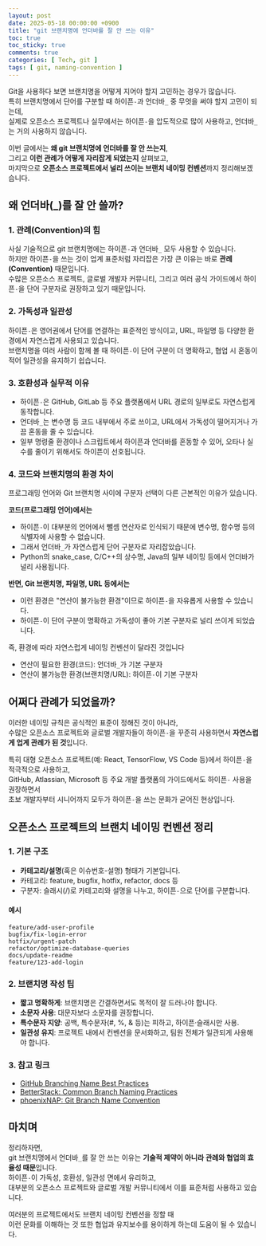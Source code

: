 ```yaml
---
layout: post
date: 2025-05-18 00:00:00 +0900
title: "git 브랜치명에 언더바를 잘 안 쓰는 이유"
toc: true
toc_sticky: true
comments: true
categories: [ Tech, git ]
tags: [ git, naming-convention ]
---
```


Git을 사용하다 보면 브랜치명을 어떻게 지어야 할지 고민하는 경우가 많습니다. <br>
특히 브랜치명에서 단어를 구분할 때 하이픈`-`과 언더바`_` 중 무엇을 써야 할지 고민이 되는데, <br>
실제로 오픈소스 프로젝트나 실무에서는 하이픈`-`을 압도적으로 많이 사용하고, 언더바`_`는 거의 사용하지 않습니다.

이번 글에서는 **왜 git 브랜치명에 언더바를 잘 안 쓰는지**, <br>
그리고 **이런 관례가 어떻게 자리잡게 되었는지** 살펴보고, <br>
마지막으로 **오픈소스 프로젝트에서 널리 쓰이는 브랜치 네이밍 컨벤션**까지 정리해보겠습니다.

## 왜 언더바(_)를 잘 안 쓸까?

### 1. 관례(Convention)의 힘

사실 기술적으로 git 브랜치명에는 하이픈`-`과 언더바`_` 모두 사용할 수 있습니다. <br>
하지만 하이픈`-`을 쓰는 것이 업계 표준처럼 자리잡은 가장 큰 이유는 바로 **관례(Convention)** 때문입니다.<br>
수많은 오픈소스 프로젝트, 글로벌 개발자 커뮤니티, 그리고 여러 공식 가이드에서 하이픈`-`을 단어 구분자로 권장하고 있기 때문입니다.

### 2. 가독성과 일관성

하이픈`-`은 영어권에서 단어를 연결하는 표준적인 방식이고, URL, 파일명 등 다양한 환경에서 자연스럽게 사용되고 있습니다.<br>
브랜치명을 여러 사람이 함께 볼 때 하이픈`-`이 단어 구분이 더 명확하고, 협업 시 혼동이 적어 일관성을 유지하기 쉽습니다.

### 3. 호환성과 실무적 이유

- 하이픈`-`은 GitHub, GitLab 등 주요 플랫폼에서 URL 경로의 일부로도 자연스럽게 동작합니다. <br>
- 언더바`_`는 변수명 등 코드 내부에서 주로 쓰이고, URL에서 가독성이 떨어지거나 가끔 혼동을 줄 수 있습니다. <br>
- 일부 명령줄 환경이나 스크립트에서 하이픈과 언더바를 혼동할 수 있어, 오타나 실수를 줄이기 위해서도 하이픈이 선호됩니다.

### 4. 코드와 브랜치명의 환경 차이

프로그래밍 언어와 Git 브랜치명 사이에 구분자 선택이 다른 근본적인 이유가 있습니다.

**코드(프로그래밍 언어)에서는**
- 하이픈`-`이 대부분의 언어에서 뺄셈 연산자로 인식되기 때문에 변수명, 함수명 등의 식별자에 사용할 수 없습니다.
- 그래서 언더바`_`가 자연스럽게 단어 구분자로 자리잡았습니다.
- Python의 snake_case, C/C++의 상수명, Java의 일부 네이밍 등에서 언더바가 널리 사용됩니다.

**반면, Git 브랜치명, 파일명, URL 등에서는**
- 이런 환경은 "연산이 불가능한 환경"이므로 하이픈`-`을 자유롭게 사용할 수 있습니다.
- 하이픈`-`이 단어 구분이 명확하고 가독성이 좋아 기본 구분자로 널리 쓰이게 되었습니다.

즉, 환경에 따라 자연스럽게 네이밍 컨벤션이 달라진 것입니다
- 연산이 필요한 환경(코드): 언더바`_`가 기본 구분자
- 연산이 불가능한 환경(브랜치명/URL): 하이픈`-`이 기본 구분자

## 어쩌다 관례가 되었을까?

이러한 네이밍 규칙은 공식적인 표준이 정해진 것이 아니라,<br>
수많은 오픈소스 프로젝트와 글로벌 개발자들이 하이픈`-`을 꾸준히 사용하면서 **자연스럽게 업계 관례가 된 것**입니다.

특히 대형 오픈소스 프로젝트(예: React, TensorFlow, VS Code 등)에서 하이픈`-`을 적극적으로 사용하고,<br>
GitHub, Atlassian, Microsoft 등 주요 개발 플랫폼의 가이드에서도 하이픈`-` 사용을 권장하면서<br>
초보 개발자부터 시니어까지 모두가 하이픈`-`을 쓰는 문화가 굳어진 현상입니다.

## 오픈소스 프로젝트의 브랜치 네이밍 컨벤션 정리

### 1. 기본 구조

- **카테고리/설명**(혹은 이슈번호-설명) 형태가 기본입니다.
- 카테고리: feature, bugfix, hotfix, refactor, docs 등
- 구분자: 슬래시(/)로 카테고리와 설명을 나누고, 하이픈`-`으로 단어를 구분합니다.

#### 예시

```
feature/add-user-profile
bugfix/fix-login-error
hotfix/urgent-patch
refactor/optimize-database-queries
docs/update-readme
feature/123-add-login
```

### 2. 브랜치명 작성 팁

- **짧고 명확하게**: 브랜치명은 간결하면서도 목적이 잘 드러나야 합니다.
- **소문자 사용**: 대문자보다 소문자를 권장합니다.
- **특수문자 지양**: 공백, 특수문자(#, %, & 등)는 피하고, 하이픈·슬래시만 사용.
- **일관성 유지**: 프로젝트 내에서 컨벤션을 문서화하고, 팀원 전체가 일관되게 사용해야 합니다.

### 3. 참고 링크

- [GitHub Branching Name Best Practices](https://github.com)
- [BetterStack: Common Branch Naming Practices](https://betterstack.com/community/guides/scm/git-branch-naming-convention/)
- [phoenixNAP: Git Branch Name Convention](https://phoenixnap.com/kb/git-branch-naming-convention)

## 마치며

정리하자면,<br>
git 브랜치명에서 언더바`_`를 잘 안 쓰는 이유는 **기술적 제약이 아니라 관례와 협업의 효율성 때문**입니다.<br>
하이픈`-`이 가독성, 호환성, 일관성 면에서 유리하고,<br>
대부분의 오픈소스 프로젝트와 글로벌 개발 커뮤니티에서 이를 표준처럼 사용하고 있습니다.

여러분의 프로젝트에서도 브랜치 네이밍 컨벤션을 정할 때<br>
이런 문화를 이해하는 것 또한 협업과 유지보수를 용이하게 하는데 도움이 될 수 있습니다.